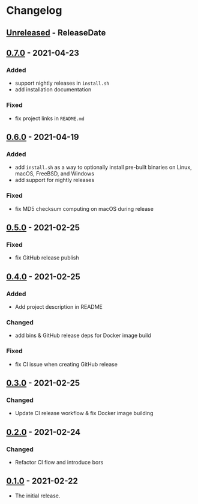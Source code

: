 # Changelog

<!-- next-header -->

## [Unreleased] - ReleaseDate

## [0.7.0] - 2021-04-23

### Added

- support nightly releases in `install.sh`
- add installation documentation

### Fixed

- fix project links in `README.md`

## [0.6.0] - 2021-04-19

### Added

- add `install.sh` as a way to optionally install pre-built binaries on Linux,
  macOS, FreeBSD, and Windows
- add support for nightly releases

### Fixed

- fix MD5 checksum computing on macOS during release

## [0.5.0] - 2021-02-25

### Fixed

- fix GitHub release publish

## [0.4.0] - 2021-02-25

### Added

- Add project description in README

### Changed

- add bins & GitHub release deps for Docker image build

### Fixed

- fix CI issue when creating GitHub release

## [0.3.0] - 2021-02-25

### Changed

- Update CI release workflow & fix Docker image building

## [0.2.0] - 2021-02-24

### Changed

- Refactor CI flow and introduce bors

## [0.1.0] - 2021-02-22

- The initial release.

<!-- next-url -->

[unreleased]: https://github.com/fnichol/fnichol-cime/compare/v0.7.0...HEAD

[0.7.0]: https://github.com/fnichol/fnichol-cime/compare/v0.6.0...v0.7.0
[0.6.0]: https://github.com/fnichol/fnichol-cime/compare/v0.5.0...v0.6.0
[0.5.0]: https://github.com/fnichol/fnichol-cime/compare/v0.4.0...v0.5.0
[0.4.0]: https://github.com/fnichol/fnichol-cime/compare/v0.3.0...v0.4.0
[0.3.0]: https://github.com/fnichol/fnichol-cime/compare/v0.2.0...v0.3.0
[0.2.0]: https://github.com/fnichol/fnichol-cime/compare/v0.1.0...v0.2.0
[0.1.0]: https://github.com/fnichol/fnichol-cime/compare/b51e479...v0.1.0
